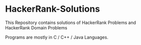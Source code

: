 # HackerRank-Solutions

This Repository contains solutions of HackerRank Problems and HackerRank Domain Problems

Programs are mostly in C / C++ / Java Languages.
